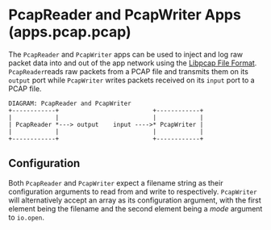 # PcapReader and PcapWriter Apps (apps.pcap.pcap)

The `PcapReader` and `PcapWriter` apps can be used to inject and log raw
packet data into and out of the app network using the
[Libpcap File Format](http://wiki.wireshark.org/Development/LibpcapFileFormat/).
`PcapReader`reads raw packets from a PCAP file and transmits them on its
`output` port while `PcapWriter` writes packets received on its `input`
port to a PCAP file.

    DIAGRAM: PcapReader and PcapWriter
    +------------+                          +------------+
    |            |                          |            |
    | PcapReader *---> output    input ---->* PcapWriter |
    |            |                          |            |
    +------------+                          +------------+

## Configuration

Both `PcapReader` and `PcapWriter` expect a filename string as their
configuration arguments to read from and write to respectively. `PcapWriter`
will alternatively accept an array as its configuration argument, with the
first element being the filename and the second element being a *mode* argument
to `io.open`.
